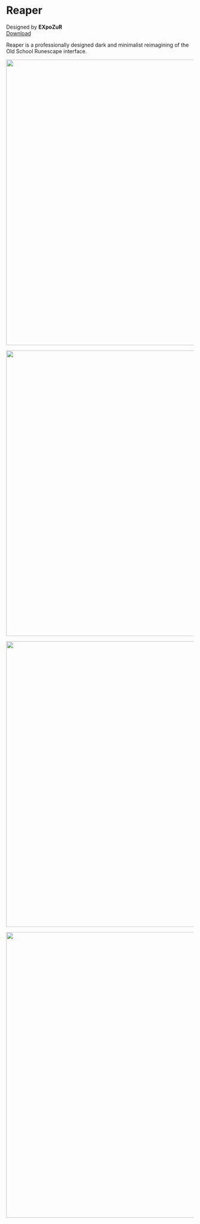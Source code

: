 # Reaper
Designed by **EXpoZuR** <br/>
[Download](https://github.com/melkypie/resource-packs/archive/pack-reaper.zip)

Reaper is a professionally designed dark and minimalist reimagining of the Old School Runescape interface.

<img src="https://user-images.githubusercontent.com/59267695/87589012-95ec6f80-c6b2-11ea-92a4-2ff79dc2e99e.jpg" width="765"><br/>


<img src="https://user-images.githubusercontent.com/59267695/87589014-95ec6f80-c6b2-11ea-9411-4f9e38e4a3bb.jpg" width="765"><br/>


<img src="https://user-images.githubusercontent.com/59267695/87589016-95ec6f80-c6b2-11ea-97e9-c0d139d1d0af.jpg" width="765"><br/>


<img src="https://user-images.githubusercontent.com/59267695/87589017-96850600-c6b2-11ea-8835-a20d22768f5d.jpg" width="765"><br/>